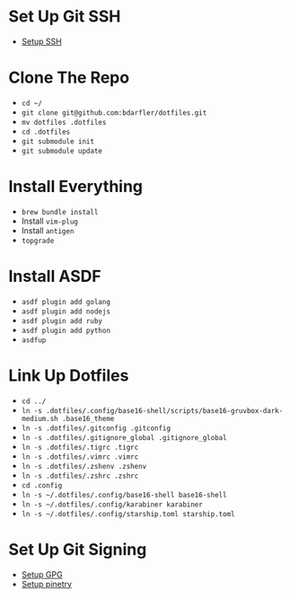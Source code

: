 # Set Up Git SSH
- [Setup SSH](https://docs.github.com/en/authentication/connecting-to-github-with-ssh)

# Clone The Repo
- `cd ~/`
- `git clone git@github.com:bdarfler/dotfiles.git`
- `mv dotfiles .dotfiles`
- `cd .dotfiles`
- `git submodule init`
- `git submodule update`

# Install Everything
- `brew bundle install`
- Install `vim-plug`
- Install `antigen`
- `topgrade`

# Install ASDF
- `asdf plugin add golang`
- `asdf plugin add nodejs`
- `asdf plugin add ruby`
- `asdf plugin add python`
- `asdfup`

# Link Up Dotfiles
- `cd ../`
- `ln -s .dotfiles/.config/base16-shell/scripts/base16-gruvbox-dark-medium.sh .base16_theme`
- `ln -s .dotfiles/.gitconfig .gitconfig`
- `ln -s .dotfiles/.gitignore_global .gitignore_global`
- `ln -s .dotfiles/.tigrc .tigrc`
- `ln -s .dotfiles/.vimrc .vimrc`
- `ln -s .dotfiles/.zshenv .zshenv`
- `ln -s .dotfiles/.zshrc .zshrc`
- `cd .config`
- `ln -s ~/.dotfiles/.config/base16-shell base16-shell`
- `ln -s ~/.dotfiles/.config/karabiner karabiner`
- `ln -s ~/.dotfiles/.config/starship.toml starship.toml`

# Set Up Git Signing
- [Setup GPG](https://docs.github.com/en/authentication/managing-commit-signature-verification)
- [Setup pinetry](https://dev.to/zemse/setup-gpg-on-macos-2iib)